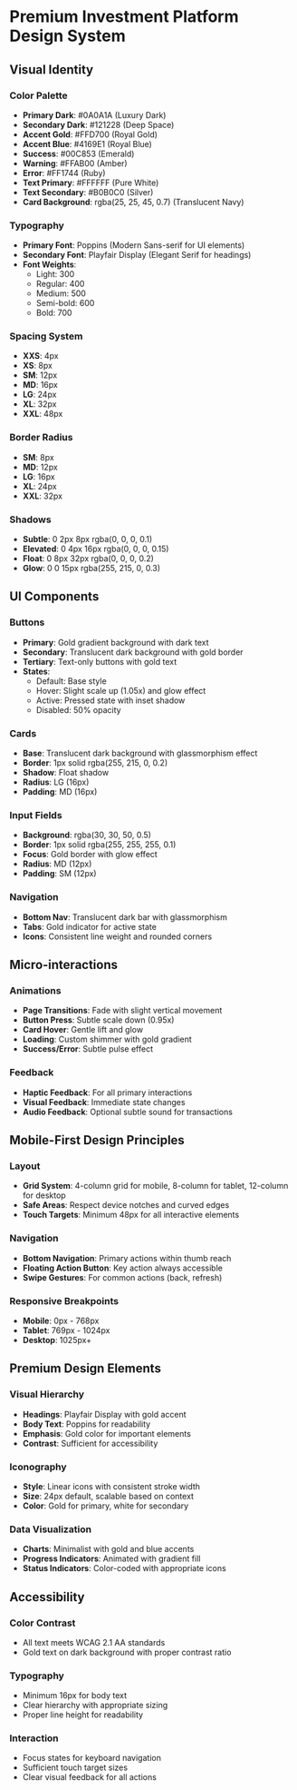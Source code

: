 # Premium Investment Platform Design System

## Visual Identity

### Color Palette
- **Primary Dark**: #0A0A1A (Luxury Dark)
- **Secondary Dark**: #121228 (Deep Space)
- **Accent Gold**: #FFD700 (Royal Gold)
- **Accent Blue**: #4169E1 (Royal Blue)
- **Success**: #00C853 (Emerald)
- **Warning**: #FFAB00 (Amber)
- **Error**: #FF1744 (Ruby)
- **Text Primary**: #FFFFFF (Pure White)
- **Text Secondary**: #B0B0C0 (Silver)
- **Card Background**: rgba(25, 25, 45, 0.7) (Translucent Navy)

### Typography
- **Primary Font**: Poppins (Modern Sans-serif for UI elements)
- **Secondary Font**: Playfair Display (Elegant Serif for headings)
- **Font Weights**: 
  - Light: 300
  - Regular: 400
  - Medium: 500
  - Semi-bold: 600
  - Bold: 700

### Spacing System
- **XXS**: 4px
- **XS**: 8px
- **SM**: 12px
- **MD**: 16px
- **LG**: 24px
- **XL**: 32px
- **XXL**: 48px

### Border Radius
- **SM**: 8px
- **MD**: 12px
- **LG**: 16px
- **XL**: 24px
- **XXL**: 32px

### Shadows
- **Subtle**: 0 2px 8px rgba(0, 0, 0, 0.1)
- **Elevated**: 0 4px 16px rgba(0, 0, 0, 0.15)
- **Float**: 0 8px 32px rgba(0, 0, 0, 0.2)
- **Glow**: 0 0 15px rgba(255, 215, 0, 0.3)

## UI Components

### Buttons
- **Primary**: Gold gradient background with dark text
- **Secondary**: Translucent dark background with gold border
- **Tertiary**: Text-only buttons with gold text
- **States**: 
  - Default: Base style
  - Hover: Slight scale up (1.05x) and glow effect
  - Active: Pressed state with inset shadow
  - Disabled: 50% opacity

### Cards
- **Base**: Translucent dark background with glassmorphism effect
- **Border**: 1px solid rgba(255, 215, 0, 0.2)
- **Shadow**: Float shadow
- **Radius**: LG (16px)
- **Padding**: MD (16px)

### Input Fields
- **Background**: rgba(30, 30, 50, 0.5)
- **Border**: 1px solid rgba(255, 255, 255, 0.1)
- **Focus**: Gold border with glow effect
- **Radius**: MD (12px)
- **Padding**: SM (12px)

### Navigation
- **Bottom Nav**: Translucent dark bar with glassmorphism
- **Tabs**: Gold indicator for active state
- **Icons**: Consistent line weight and rounded corners

## Micro-interactions

### Animations
- **Page Transitions**: Fade with slight vertical movement
- **Button Press**: Subtle scale down (0.95x)
- **Card Hover**: Gentle lift and glow
- **Loading**: Custom shimmer with gold gradient
- **Success/Error**: Subtle pulse effect

### Feedback
- **Haptic Feedback**: For all primary interactions
- **Visual Feedback**: Immediate state changes
- **Audio Feedback**: Optional subtle sound for transactions

## Mobile-First Design Principles

### Layout
- **Grid System**: 4-column grid for mobile, 8-column for tablet, 12-column for desktop
- **Safe Areas**: Respect device notches and curved edges
- **Touch Targets**: Minimum 48px for all interactive elements

### Navigation
- **Bottom Navigation**: Primary actions within thumb reach
- **Floating Action Button**: Key action always accessible
- **Swipe Gestures**: For common actions (back, refresh)

### Responsive Breakpoints
- **Mobile**: 0px - 768px
- **Tablet**: 769px - 1024px
- **Desktop**: 1025px+

## Premium Design Elements

### Visual Hierarchy
- **Headings**: Playfair Display with gold accent
- **Body Text**: Poppins for readability
- **Emphasis**: Gold color for important elements
- **Contrast**: Sufficient for accessibility

### Iconography
- **Style**: Linear icons with consistent stroke width
- **Size**: 24px default, scalable based on context
- **Color**: Gold for primary, white for secondary

### Data Visualization
- **Charts**: Minimalist with gold and blue accents
- **Progress Indicators**: Animated with gradient fill
- **Status Indicators**: Color-coded with appropriate icons

## Accessibility

### Color Contrast
- All text meets WCAG 2.1 AA standards
- Gold text on dark background with proper contrast ratio

### Typography
- Minimum 16px for body text
- Clear hierarchy with appropriate sizing
- Proper line height for readability

### Interaction
- Focus states for keyboard navigation
- Sufficient touch target sizes
- Clear visual feedback for all actions